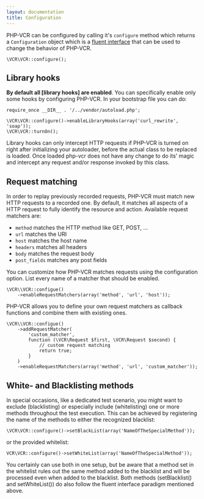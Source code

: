 ```yaml
---
layout: documentation
title: Configuration
---
```


PHP-VCR can be configured by calling it's `configure` method which returns a `Configuration` object which is a [fluent interface](http://en.wikipedia.org/wiki/Fluent_interface) that can be used to change the behavior of PHP-VCR.

    \VCR\VCR::configure();

## Library hooks

**By default all [library hooks] are enabled**. You can specifically enable only some hooks by configuring PHP-VCR. In your bootstrap file you can do:

    require_once __DIR__ . '/../vendor/autoload.php';

    \VCR\VCR::configure()->enableLibraryHooks(array('curl_rewrite', 'soap'));
    \VCR\VCR::turnOn();


Library hooks can only intercept HTTP requests if PHP-VCR is turned on right after initializing your autoloader, before the actual class to be replaced is loaded.
Once loaded php-vcr does not have any change to do its' magic and intercept any request and/or response invoked by this class.


## Request matching

In order to replay previously recorded requests, PHP-VCR must match new HTTP requests to a recorded one. By default, it matches all aspects of a HTTP request to fully identify the resource and action. Available request matchers are:

 * `method` matches the HTTP method like GET, POST, ...
 * `url` matches the URI
 * `host` matches the host name
 * `headers` matches all headers
 * `body` matches the request body
 * `post_fields` matches any post fields

You can customize how PHP-VCR matches requests using the configuration option. List every name of a matcher that should be enabled.

    \VCR\\VCR::configue()
        ->enableRequestMatchers(array('method', 'url', 'host'));

PHP-VCR allows you to define your own request matchers as callback functions and combine them with existing ones.

    \VCR\\VCR::configue()
        ->addRequestMatcher(
            'custom_matcher',
            function (\VCR\Request $first, \VCR\Request $second) {
                // custom request matching
                return true;
            }
        )
        ->enableRequestMatchers(array('method', 'url', 'custom_matcher'));

## White- and Blacklisting methods

In special occasions, like a dedicated test scenario, you might want to exclude (blacklisting) or especially include (whitelisting) one or more methods throughout the test execution.
This can be achieved by registering the name of the methods to either the recognized blacklist:

    \VCR\VCR::configure()->setBlackList(array('NameOfTheSpecialMethod'));

or the provided whitelist:

    VCR\VCR::configure()->setWhiteList(array('NameOfTheSpecialMethod'));

You certainly can use both in one setup, but be aware that a method set in the whitelist rules out the same method added to the blacklist and will be processed even when added to the blacklist.
Both methods (setBlacklist() and setWhiteList()) do also follow the fluent interface paradigm mentioned above.
